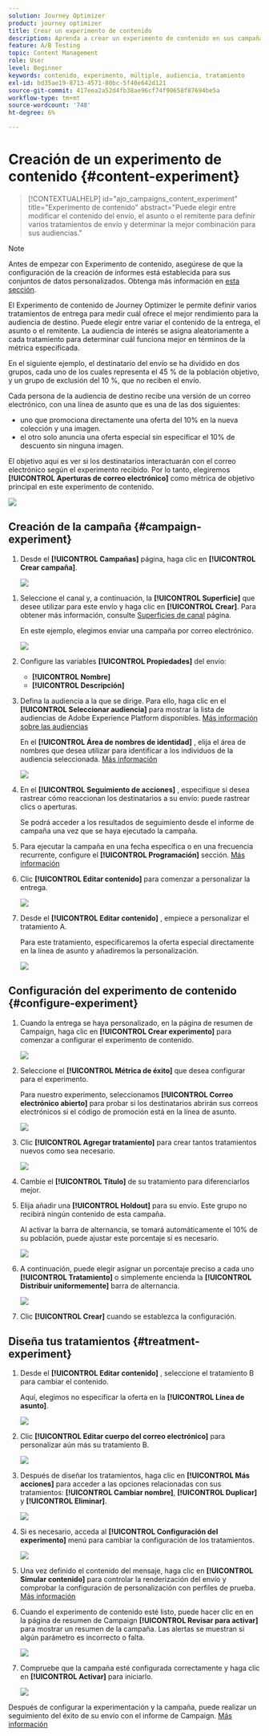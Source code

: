 ```yaml
---
solution: Journey Optimizer
product: journey optimizer
title: Crear un experimento de contenido
description: Aprenda a crear un experimento de contenido en sus campañas
feature: A/B Testing
topic: Content Management
role: User
level: Beginner
keywords: contenido, experimento, múltiple, audiencia, tratamiento
exl-id: bd35ae19-8713-4571-80bc-5f40e642d121
source-git-commit: 417eea2a52d4fb38ae96cf74f90658f87694be5a
workflow-type: tm+mt
source-wordcount: '748'
ht-degree: 6%

---
```


# Creación de un experimento de contenido {#content-experiment}

>[!CONTEXTUALHELP]
>id="ajo_campaigns_content_experiment"
>title="Experimento de contenido"
>abstract="Puede elegir entre modificar el contenido del envío, el asunto o el remitente para definir varios tratamientos de envío y determinar la mejor combinación para sus audiencias."

>[!NOTE]
>
>Antes de empezar con Experimento de contenido, asegúrese de que la configuración de la creación de informes está establecida para sus conjuntos de datos personalizados. Obtenga más información en [esta sección](reporting-configuration.md).

El Experimento de contenido de Journey Optimizer le permite definir varios tratamientos de entrega para medir cuál ofrece el mejor rendimiento para la audiencia de destino. Puede elegir entre variar el contenido de la entrega, el asunto o el remitente. La audiencia de interés se asigna aleatoriamente a cada tratamiento para determinar cuál funciona mejor en términos de la métrica especificada.

En el siguiente ejemplo, el destinatario del envío se ha dividido en dos grupos, cada uno de los cuales representa el 45 % de la población objetivo, y un grupo de exclusión del 10 %, que no reciben el envío.

Cada persona de la audiencia de destino recibe una versión de un correo electrónico, con una línea de asunto que es una de las dos siguientes:

* uno que promociona directamente una oferta del 10% en la nueva colección y una imagen.
* el otro solo anuncia una oferta especial sin especificar el 10% de descuento sin ninguna imagen.

El objetivo aquí es ver si los destinatarios interactuarán con el correo electrónico según el experimento recibido. Por lo tanto, elegiremos **[!UICONTROL Aperturas de correo electrónico]** como métrica de objetivo principal en este experimento de contenido.

![](assets/content_experiment.png)

## Creación de la campaña {#campaign-experiment}

1. Desde el **[!UICONTROL Campañas]** página, haga clic en **[!UICONTROL Crear campaña]**.

   ![](assets/content_experiment_1.png)

<!--
1. In the **[!UICONTROL Properties]** section, choose your **[!UICONTROL Campaign type]**:

    * **[!UICONTROL Scheduled]**: designed to send marketing messages and can be executed immediately or at a specified date.

    * **[!UICONTROL API-Triggered]**: designed to send transactional messages, such as password reset notifications or cart abandonment reminders. 
    
        To execute an API-triggered campaign, you will need to make an API call. [Learn more](api-triggered-campaigns.md)
-->
1. Seleccione el canal y, a continuación, la **[!UICONTROL Superficie]** que desee utilizar para este envío y haga clic en **[!UICONTROL Crear]**. Para obtener más información, consulte [Superficies de canal](../configuration/channel-surfaces.md) página.

   En este ejemplo, elegimos enviar una campaña por correo electrónico.

   ![](assets/content_experiment_2.png)

1. Configure las variables **[!UICONTROL Propiedades]** del envío:
   * **[!UICONTROL Nombre]**
   * **[!UICONTROL Descripción]**

1. Defina la audiencia a la que se dirige. Para ello, haga clic en el **[!UICONTROL Seleccionar audiencia]** para mostrar la lista de audiencias de Adobe Experience Platform disponibles. [Más información sobre las audiencias](../audience/about-audiences.md)

   En el **[!UICONTROL Área de nombres de identidad]** , elija el área de nombres que desea utilizar para identificar a los individuos de la audiencia seleccionada. [Más información](get-started-experiment.md#content-experiment-work)

   ![](assets/content_experiment_16.png)

1. En el **[!UICONTROL Seguimiento de acciones]** , especifique si desea rastrear cómo reaccionan los destinatarios a su envío: puede rastrear clics o aperturas.

   Se podrá acceder a los resultados de seguimiento desde el informe de campaña una vez que se haya ejecutado la campaña.

1. Para ejecutar la campaña en una fecha específica o en una frecuencia recurrente, configure el **[!UICONTROL Programación]** sección. [Más información](create-campaign.md)

1. Clic **[!UICONTROL Editar contenido]** para comenzar a personalizar la entrega.

   ![](assets/content_experiment_17.png)

1. Desde el **[!UICONTROL Editar contenido]** , empiece a personalizar el tratamiento A.

   Para este tratamiento, especificaremos la oferta especial directamente en la línea de asunto y añadiremos la personalización.

   ![](assets/content_experiment_5.png)

## Configuración del experimento de contenido {#configure-experiment}

1. Cuando la entrega se haya personalizado, en la página de resumen de Campaign, haga clic en **[!UICONTROL Crear experimento]** para comenzar a configurar el experimento de contenido.

   ![](assets/content_experiment_3.png)

1. Seleccione el **[!UICONTROL Métrica de éxito]** que desea configurar para el experimento.

   Para nuestro experimento, seleccionamos **[!UICONTROL Correo electrónico abierto]** para probar si los destinatarios abrirán sus correos electrónicos si el código de promoción está en la línea de asunto.

   ![](assets/content_experiment_11.png)

1. Clic **[!UICONTROL Agregar tratamiento]** para crear tantos tratamientos nuevos como sea necesario.

   ![](assets/content_experiment_8.png)

1. Cambie el **[!UICONTROL Título]** de su tratamiento para diferenciarlos mejor.

1. Elija añadir una **[!UICONTROL Holdout]** para su envío. Este grupo no recibirá ningún contenido de esta campaña.

   Al activar la barra de alternancia, se tomará automáticamente el 10% de su población, puede ajustar este porcentaje si es necesario.

   ![](assets/content_experiment_12.png)

1. A continuación, puede elegir asignar un porcentaje preciso a cada uno **[!UICONTROL Tratamiento]** o simplemente encienda la **[!UICONTROL Distribuir uniformemente]** barra de alternancia.

   ![](assets/content_experiment_13.png)

1. Clic **[!UICONTROL Crear]** cuando se establezca la configuración.

## Diseña tus tratamientos {#treatment-experiment}

1. Desde el **[!UICONTROL Editar contenido]** , seleccione el tratamiento B para cambiar el contenido.

   Aquí, elegimos no especificar la oferta en la **[!UICONTROL Línea de asunto]**.

   ![](assets/content_experiment_18.png)

1. Clic **[!UICONTROL Editar cuerpo del correo electrónico]** para personalizar aún más su tratamiento B.

   ![](assets/content_experiment_9.png)

1. Después de diseñar los tratamientos, haga clic en **[!UICONTROL Más acciones]** para acceder a las opciones relacionadas con sus tratamientos: **[!UICONTROL Cambiar nombre]**, **[!UICONTROL Duplicar]** y **[!UICONTROL Eliminar]**.

   ![](assets/content_experiment_7.png)

1. Si es necesario, acceda al **[!UICONTROL Configuración del experimento]** menú para cambiar la configuración de los tratamientos.

   ![](assets/content_experiment_19.png)

1. Una vez definido el contenido del mensaje, haga clic en **[!UICONTROL Simular contenido]** para controlar la renderización del envío y comprobar la configuración de personalización con perfiles de prueba. [Más información](../email/preview.md)

1. Cuando el experimento de contenido esté listo, puede hacer clic en en la página de resumen de Campaign **[!UICONTROL Revisar para activar]** para mostrar un resumen de la campaña. Las alertas se muestran si algún parámetro es incorrecto o falta.

   ![](assets/content_experiment_15.png)

1. Compruebe que la campaña esté configurada correctamente y haga clic en **[!UICONTROL Activar]** para iniciarlo.

   ![](assets/content_experiment_14.png)

Después de configurar la experimentación y la campaña, puede realizar un seguimiento del éxito de su envío con el informe de Campaign. [Más información](../reports/campaign-global-report.md#experimentation-report)
